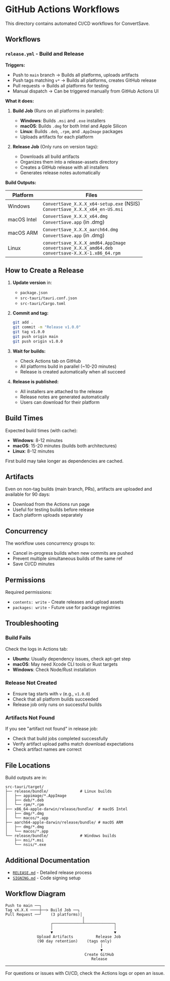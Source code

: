 # GitHub Actions Workflows

This directory contains automated CI/CD workflows for ConvertSave.

## Workflows

### `release.yml` - Build and Release

**Triggers:**

- Push to `main` branch → Builds all platforms, uploads artifacts
- Push tags matching `v*` → Builds all platforms, creates GitHub release
- Pull requests → Builds all platforms for testing
- Manual dispatch → Can be triggered manually from GitHub Actions UI

**What it does:**

1. **Build Job** (Runs on all platforms in parallel):

   - **Windows**: Builds `.msi` and `.exe` installers
   - **macOS**: Builds `.dmg` for both Intel and Apple Silicon
   - **Linux**: Builds `.deb`, `.rpm`, and `.AppImage` packages
   - Uploads artifacts for each platform

2. **Release Job** (Only runs on version tags):
   - Downloads all build artifacts
   - Organizes them into a release-assets directory
   - Creates a GitHub release with all installers
   - Generates release notes automatically

**Build Outputs:**

| Platform    | Files                                                                                                   |
| ----------- | ------------------------------------------------------------------------------------------------------- |
| Windows     | `ConvertSave_X.X.X_x64-setup.exe` (NSIS)<br>`ConvertSave_X.X.X_x64_en-US.msi`                           |
| macOS Intel | `ConvertSave_X.X.X_x64.dmg`<br>`ConvertSave.app` (in .dmg)                                              |
| macOS ARM   | `ConvertSave_X.X.X_aarch64.dmg`<br>`ConvertSave.app` (in .dmg)                                          |
| Linux       | `convertsave_X.X.X_amd64.AppImage`<br>`convertsave_X.X.X_amd64.deb`<br>`convertsave-X.X.X-1.x86_64.rpm` |

## How to Create a Release

1. **Update version** in:

   - `package.json`
   - `src-tauri/tauri.conf.json`
   - `src-tauri/Cargo.toml`

2. **Commit and tag:**

   ```bash
   git add .
   git commit -m "Release v1.0.0"
   git tag v1.0.0
   git push origin main
   git push origin v1.0.0
   ```

3. **Wait for builds:**

   - Check Actions tab on GitHub
   - All platforms build in parallel (~10-20 minutes)
   - Release is created automatically when all succeed

4. **Release is published:**
   - All installers are attached to the release
   - Release notes are generated automatically
   - Users can download for their platform

## Build Times

Expected build times (with cache):

- **Windows**: 8-12 minutes
- **macOS**: 15-20 minutes (builds both architectures)
- **Linux**: 8-12 minutes

First build may take longer as dependencies are cached.

## Artifacts

Even on non-tag builds (main branch, PRs), artifacts are uploaded and available for 90 days:

- Download from the Actions run page
- Useful for testing builds before release
- Each platform uploads separately

## Concurrency

The workflow uses concurrency groups to:

- Cancel in-progress builds when new commits are pushed
- Prevent multiple simultaneous builds of the same ref
- Save CI/CD minutes

## Permissions

Required permissions:

- `contents: write` - Create releases and upload assets
- `packages: write` - Future use for package registries

## Troubleshooting

### Build Fails

Check the logs in Actions tab:

- **Ubuntu**: Usually dependency issues, check apt-get step
- **macOS**: May need Xcode CLI tools or Rust targets
- **Windows**: Check Node/Rust installation

### Release Not Created

- Ensure tag starts with `v` (e.g., `v1.0.0`)
- Check that all platform builds succeeded
- Release job only runs on successful builds

### Artifacts Not Found

If you see "artifact not found" in release job:

- Check that build jobs completed successfully
- Verify artifact upload paths match download expectations
- Check artifact names are correct

## File Locations

Build outputs are in:

```
src-tauri/target/
├── release/bundle/              # Linux builds
│   ├── appimage/*.AppImage
│   ├── deb/*.deb
│   └── rpm/*.rpm
├── x86_64-apple-darwin/release/bundle/  # macOS Intel
│   ├── dmg/*.dmg
│   └── macos/*.app
├── aarch64-apple-darwin/release/bundle/ # macOS ARM
│   ├── dmg/*.dmg
│   └── macos/*.app
└── release/bundle/              # Windows builds
    ├── msi/*.msi
    └── nsis/*.exe
```

## Additional Documentation

- [`RELEASE.md`](./RELEASE.md) - Detailed release process
- [`SIGNING.md`](./SIGNING.md) - Code signing setup

## Workflow Diagram

```
Push to main ──┐
Tag vX.X.X ────┼──> Build Job ──┐
Pull Request ──┘    (3 platforms)│
                                  │
                    ┌─────────────┴─────────────┐
                    │                           │
                    ▼                           ▼
              Upload Artifacts          Release Job
              (90 day retention)    (tags only)
                                          │
                                          ▼
                                   Create GitHub
                                      Release
```

---

For questions or issues with CI/CD, check the Actions logs or open an issue.
